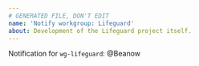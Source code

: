 ```yaml
---
# GENERATED FILE, DON'T EDIT
name: 'Notify workgroup: Lifeguard'
about: Development of the Lifeguard project itself.
---
```



<!-- Write your message above here -->

Notification for `wg-lifeguard`:
@Beanow 
